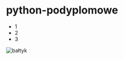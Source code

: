 # python-podyplomowe
* 1
* 2
* 3

![bałtyk](https://github.com/alzegan/python-podyplomowe/assets/148681622/c5e4585d-7825-4c97-ae9d-c447d833ae6c)
